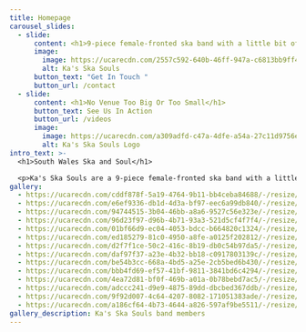 ```yaml
---
title: Homepage
carousel_slides:
  - slide:
      content: <h1>9-piece female-fronted ska band with a little bit of soul</h1>
      image:
        image: https://ucarecdn.com/2557c592-640b-46ff-947a-c6813bb9ff45/-/resize/1600x/Band.jpg
        alt: Ka's Ska Souls
      button_text: "Get In Touch "
      button_url: /contact
  - slide:
      content: <h1>No Venue Too Big Or Too Small</h1>
      button_text: See Us In Action
      button_url: /videos
      image:
        image: https://ucarecdn.com/a309adfd-c47a-4dfe-a54a-27c11d9756e2/-/resize/1600x/Drum.jpg
        alt: Ka's Ska Souls Logo
intro_text: >-
  <h1>South Wales Ska and Soul</h1>

  <p>Ka's Ska Souls are a 9-piece female-fronted ska band with a little bit of soul.&nbsp; No venue too big or too small&nbsp;</p>
gallery:
  - https://ucarecdn.com/cddf878f-5a19-4764-9b11-bb4ceba84688/-/resize/1600x/38140466_1968095526583665_958684967309672448_n.jpg
  - https://ucarecdn.com/e6ef9336-db1d-4d3a-bf97-eec6a99db840/-/resize/1600x/62123350_2432847290108484_7408646310166790144_n.jpg
  - https://ucarecdn.com/94744515-3b04-46bb-a8a6-9527c56e323e/-/resize/1600x/64521989_2452969738096239_5536054381725614080_n.jpg
  - https://ucarecdn.com/96d23f97-d96b-4b71-93a3-521d5cf4f7f4/-/resize/1600x/64627077_2452969984762881_1695135312973398016_n.jpg
  - https://ucarecdn.com/01bf66d9-ec04-4053-bdcc-b664820c1324/-/resize/1600x/64935459_2452969761429570_6175827195399766016_n.jpg
  - https://ucarecdn.com/ed185279-81c0-4950-a8fe-a0125f202812/-/resize/1600x/64961715_2452969851429561_1858430553682870272_n.jpg
  - https://ucarecdn.com/d2f7f1ce-50c2-416c-8b19-db0c54b97da5/-/resize/1600x/65031156_2452969584762921_4317845452914425856_n.jpg
  - https://ucarecdn.com/daf97f37-a23e-4b32-bb18-c0917803139c/-/resize/1600x/65231432_2461891733870706_2189234758796443648_n.jpg
  - https://ucarecdn.com/be54b3cc-668a-4bd5-a25e-2cb5bed6b430/-/resize/1600x/65238287_2461892017204011_1762614209880784896_n.jpg
  - https://ucarecdn.com/bbb4fd69-ef57-41bf-9811-3841bd6c4294/-/resize/1600x/65266660_2461891817204031_2346700599308845056_n.jpg
  - https://ucarecdn.com/4ea72d81-bf0f-469b-a01a-0b78bebd7ac5/-/resize/1600x/65280640_2452970061429540_4541708000309542912_n.jpg
  - https://ucarecdn.com/adccc241-d9e9-4875-89dd-dbcbed367ddb/-/resize/1600x/65372481_2461892047204008_7419890663396737024_n.jpg
  - https://ucarecdn.com/9f92d007-4c64-4207-8082-171051383ade/-/resize/1600x/65375422_2452969944762885_8425230602017439744_n.jpg
  - https://ucarecdn.com/a186cf64-4b73-4644-a826-597af9be5511/-/resize/1600x/65489699_2461891920537354_5535559343795077120_n.jpg
gallery_description: Ka's Ska Souls band members
---
```

